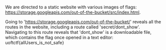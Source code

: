 We are directed to a static website with various images of flags: https://storage.googleapis.com/out-of-the-bucket/src/index.html.

Going to 'https://storage.googleapis.com/out-of-the-bucket/' reveals all the routes in the website, including a route called 'secret/dont_show'. Navigating to this route reveals that 'dont_show' is a downloadable file, which contains the flag once opened in a text editor: 
uoftctf{allUsers_is_not_safe}
